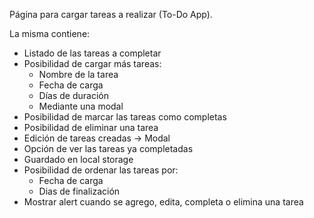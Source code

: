 Página para cargar tareas a realizar (To-Do App).

La misma contiene:

-   Listado de las tareas a completar
-   Posibilidad de cargar más tareas:
    -   Nombre de la tarea
    -   Fecha de carga
    -   Días de duración
    -   Mediante una modal
-   Posibilidad de marcar las tareas como completas
-   Posibilidad de eliminar una tarea
-   Edición de tareas creadas -> Modal
-   Opción de ver las tareas ya completadas
-   Guardado en local storage
-   Posibilidad de ordenar las tareas por:
    -   Fecha de carga
    -   Dias de finalización
-   Mostrar alert cuando se agrego, edita, completa o elimina una tarea
